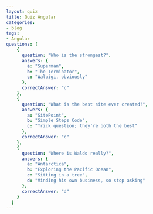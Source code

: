 ```yaml
---
layout: quiz
title: Quiz Angular
categories:
- blog
tags:
- Angular
questions: [
    {
      question: "Who is the strongest?",
      answers: {
        a: "Superman",
        b: "The Terminator",
        c: "Waluigi, obviously"
      },
      correctAnswer: "c"
    },
    {
      question: "What is the best site ever created?",
      answers: {
        a: "SitePoint",
        b: "Simple Steps Code",
        c: "Trick question; they're both the best"
      },
      correctAnswer: "c"
    },
    {
      question: "Where is Waldo really?",
      answers: {
        a: "Antarctica",
        b: "Exploring the Pacific Ocean",
        c: "Sitting in a tree",
        d: "Minding his own business, so stop asking"
      },
      correctAnswer: "d"
    }
  ]
---
```



